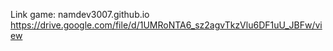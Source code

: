 Link game: namdev3007.github.io
https://drive.google.com/file/d/1UMRoNTA6_sz2agvTkzVlu6DF1uU_JBFw/view
